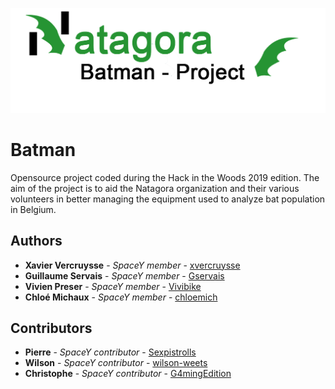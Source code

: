 ![BatmanProjectLogo](https://github.com/wearespacey/Batman/blob/backend/BatmanProjectLogoBig.png)

# Batman

Opensource project coded during the Hack in the Woods 2019 edition. The aim of the project is to aid the Natagora organization and their various volunteers in better managing the equipment used to analyze bat population in Belgium. 

## Authors

* **Xavier Vercruysse** - *SpaceY member* - [xvercruysse](https://github.com/xvercruysse)
* **Guillaume Servais** - *SpaceY member* - [Gservais](https://github.com/Gservais)
* **Vivien Preser** - *SpaceY member* - [Vivibike](https://github.com/Vivibike)
* **Chloé Michaux** - *SpaceY member* - [chloemich](https://github.com/chloemich)

## Contributors

* **Pierre** - *SpaceY contributor* - [Sexpistrolls](https://github.com/Sexpistrolls)
* **Wilson** - *SpaceY contributor* - [wilson-weets](https://github.com/wilson-weets)
* **Christophe** - *SpaceY contributor* - [G4mingEdition](https://github.com/G4mingEdition)


